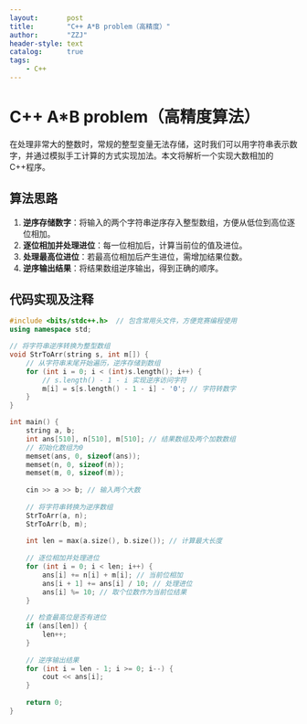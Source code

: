 ```yaml
---
layout:       post
title:        "C++ A*B problem（高精度）"
author:       "ZZJ"
header-style: text
catalog:      true
tags: 
    - C++
---
```


# C++ A*B problem（高精度算法）

在处理非常大的整数时，常规的整型变量无法存储，这时我们可以用字符串表示数字，并通过模拟手工计算的方式实现加法。本文将解析一个实现大数相加的C++程序。

## 算法思路

1. **逆序存储数字**：将输入的两个字符串逆序存入整型数组，方便从低位到高位逐位相加。
2. **逐位相加并处理进位**：每一位相加后，计算当前位的值及进位。
3. **处理最高位进位**：若最高位相加后产生进位，需增加结果位数。
4. **逆序输出结果**：将结果数组逆序输出，得到正确的顺序。

## 代码实现及注释

```cpp
#include <bits/stdc++.h>  // 包含常用头文件，方便竞赛编程使用
using namespace std;

// 将字符串逆序转换为整型数组
void StrToArr(string s, int m[]) {
    // 从字符串末尾开始遍历，逆序存储到数组
    for (int i = 0; i < (int)s.length(); i++) {
        // s.length() - 1 - i 实现逆序访问字符
        m[i] = s[s.length() - 1 - i] - '0'; // 字符转数字
    }
}

int main() {
    string a, b;
    int ans[510], n[510], m[510]; // 结果数组及两个加数数组
    // 初始化数组为0
    memset(ans, 0, sizeof(ans));
    memset(n, 0, sizeof(n));
    memset(m, 0, sizeof(m));
    
    cin >> a >> b; // 输入两个大数
    
    // 将字符串转换为逆序数组
    StrToArr(a, n);
    StrToArr(b, m);
    
    int len = max(a.size(), b.size()); // 计算最大长度
    
    // 逐位相加并处理进位
    for (int i = 0; i < len; i++) {
        ans[i] += n[i] + m[i]; // 当前位相加
        ans[i + 1] += ans[i] / 10; // 处理进位
        ans[i] %= 10; // 取个位数作为当前位结果
    }
    
    // 检查最高位是否有进位
    if (ans[len]) {
        len++;
    }
    
    // 逆序输出结果
    for (int i = len - 1; i >= 0; i--) {
        cout << ans[i];
    }
    
    return 0;
}
